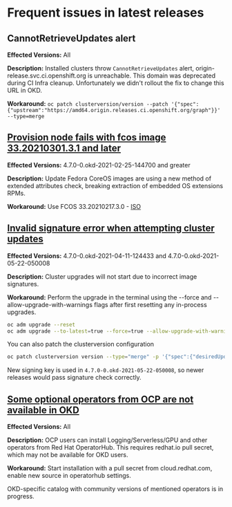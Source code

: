 # Frequent issues in latest releases

## CannotRetrieveUpdates alert

  **Effected Versions:** All

  **Description:** Installed clusters throw `CannotRetrieveUpdates` alert, origin-release.svc.ci.openshift.org is unreachable.
  This domain was deprecated during CI Infra cleanup. Unfortunately we didn't rollout the fix to change this URL in OKD.

  **Workaround:** `oc patch clusterversion/version --patch '{"spec":{"upstream":"https://amd64.origin.releases.ci.openshift.org/graph"}}' --type=merge`

## [Provision node fails with fcos image 33.20210301.3.1 and later](https://github.com/openshift/okd/issues/566)
  **Effected Versions:** 4.7.0-0.okd-2021-02-25-144700 and greater

  **Description:** Update Fedora CoreOS images are using a new method of extended attributes check, breaking extraction of embedded OS extensions RPMs.

  **Workaround:** Use FCOS 33.20210217.3.0 - [ISO](https://builds.coreos.fedoraproject.org/prod/streams/stable/builds/33.20210217.3.0/x86_64/fedora-coreos-33.20210217.3.0-live.x86_64.iso)

## [Invalid signature error when attempting cluster updates](https://github.com/openshift/okd/issues/605)
  **Effected Versions:** 4.7.0-0.okd-2021-04-11-124433 and 4.7.0-0.okd-2021-05-22-050008

  **Description:** Cluster upgrades will not start due to incorrect image signatures.

  **Workaround:** Perform the upgrade in the terminal using the --force and --allow-upgrade-with-warnings flags after first resetting any in-process upgrades.
  ```bash
  oc adm upgrade --reset
  oc adm upgrade --to-latest=true --force=true --allow-upgrade-with-warnings
  ```
  You can also patch the clusterversion configuration
  ```bash
  oc patch clusterversion version --type="merge" -p '{"spec":{"desiredUpdate":{"force":true}}}'
  ```

  New signing key is used in `4.7.0-0.okd-2021-05-22-050008`, so newer releases would pass signature check correctly.

## [Some optional operators from OCP are not available in OKD](https://github.com/openshift/okd/issues/456)
  **Effected Versions:** All

  **Description:** OCP users can install Logging/Serverless/GPU and other operators from Red Hat OperatorHub. This requires redhat.io pull secret, which may not be available for OKD users.

  **Workaround:** Start installation with a pull secret from cloud.redhat.com, enable new source in operatorhub settings.

  OKD-specific catalog with community versions of mentioned operators is in progress.
